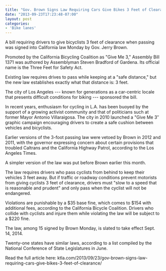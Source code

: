 ```yaml
---
title: "Gov. Brown Signs Law Requiring Cars Give Bikes 3 Feet of Clearance"
date: "2013-09-23T17:23:48-07:00"
layout: post
categories:
- 'Bike lanes'
---
```


A bill requiring drivers to give bicyclists 3 feet of clearance when passing was signed into California law Monday by Gov. Jerry Brown.

Promoted by the California Bicycling Coalition as "Give Me 3," Assembly Bill 1371 was authored by Assemblyman Steven Bradford of Gardena. Its official name is the Three Feet for Safety Act.

Existing law requires drives to pass while keeping at a "safe distance," but the new law establishes exactly what that distance is: 3 feet.

The city of Los Angeles --- known for generations as a car-centric locale that presents difficult conditions for biking --- sponsored the bill.

In recent years, enthusiasm for cycling in L.A. has been buoyed by the support of a growing activist community and that of politicians such at former Mayor Antonio Villaraigosa. The city in 2010 launched a "Give Me 3″ graphic campaign encouraging drivers to create a safe cushion between vehicles and bicyclists.

Earlier versions of the 3-foot passing law were vetoed by Brown in 2012 and 2011, with the governor expressing concern about certain provisions that troubled Caltrans and the California Highway Patrol, according to the Los Angeles Times.

A simpler version of the law was put before Brown earlier this month.

The law requires drivers who pass cyclists from behind to keep their vehicles 3 feet away. But if traffic or roadway conditions prevent motorists from giving cyclists 3 feet of clearance, drivers must "slow to a speed that is reasonable and prudent" and only pass when the cyclist will not be endangered.

Violations are punishable by a $35 base fine, which comes to $154 with additional fees, according to the California Bicycle Coalition. Drivers who collide with cyclists and injure them while violating the law will be subject to a $220 fine.

The law, among 15 signed by Brown Monday, is slated to take effect Sept. 14, 2014.

Twenty-one states have similar laws, according to a list compiled by the National Conference of State Legislatures in June.

Read the full article here: ktla.com/2013/09/23/gov-brown-signs-law-requiring-cars-give-bikes-3-feet-of-clearance/